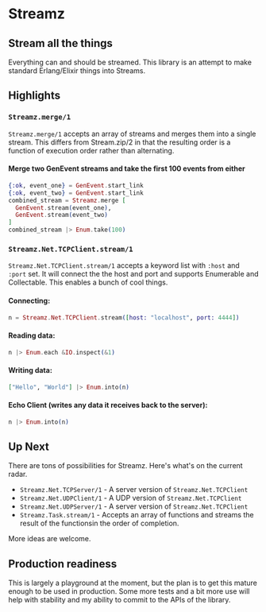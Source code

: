 Streamz
=======

## Stream all the things

Everything can and should be streamed. This library is an attempt to make standard Erlang/Elixir things into Streams.

## Highlights

### `Streamz.merge/1`
`Streamz.merge/1` accepts an array of streams and merges them into a single stream. This differs from Stream.zip/2 in that the resulting order is a function of execution order rather than alternating.

#### Merge two GenEvent streams and take the first 100 events from either

```elixir
{:ok, event_one} = GenEvent.start_link
{:ok, event_two} = GenEvent.start_link
combined_stream = Streamz.merge [
  GenEvent.stream(event_one),
  GenEvent.stream(event_two)
]
combined_stream |> Enum.take(100)
```

### `Streamz.Net.TCPClient.stream/1`
`Streamz.Net.TCPClient.stream/1` accepts a keyword list with `:host` and `:port` set. It will connect the the host and port and supports Enumerable and Collectable. This enables a bunch of cool things.

#### Connecting:

```elixir
n = Streamz.Net.TCPClient.stream([host: "localhost", port: 4444])
```

#### Reading data:

```elixir
n |> Enum.each &IO.inspect(&1)
```

#### Writing data:

```elixir
["Hello", "World"] |> Enum.into(n)
```

#### Echo Client (writes any data it receives back to the server):

```elixir
n |> Enum.into(n)
```

## Up Next
There are tons of possibilities for Streamz. Here's what's on the current radar.

- `Streamz.Net.TCPServer/1` - A server version of `Streamz.Net.TCPClient`
- `Streamz.Net.UDPClient/1` - A UDP version of `Streamz.Net.TCPClient`
- `Streamz.Net.UDPServer/1` - A server version of `Streamz.Net.TCPClient`
- `Streamz.Task.stream/1` - Accepts an array of functions and streams the result of the functionsin the order of completion.

More ideas are welcome.

## Production readiness
This is largely a playground at the moment, but the plan is to get this mature enough to be used in production. Some more tests and a bit more use will help with stability and my ability to commit to the APIs of the library.
